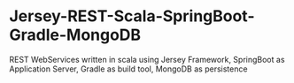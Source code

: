 Jersey-REST-Scala-SpringBoot-Gradle-MongoDB
===========================================

REST WebServices written in scala using Jersey Framework, SpringBoot as Application Server, Gradle as build tool, MongoDB as persistence 
